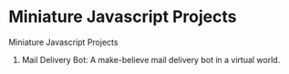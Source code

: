 # Miniature Javascript Projects

Miniature Javascript Projects

1. Mail Delivery Bot: A make-believe mail delivery bot in a virtual world.
